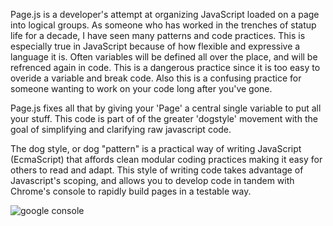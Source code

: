Page.js is a developer's attempt at organizing JavaScript loaded on a page into logical groups.
As someone who has worked in the trenches of statup life for a decade, I have seen many patterns and code practices. 
This is especially true in JavaScript because of how flexible and expressive a language it is. 
Often variables will be defined all over the place, and will be refrenced again in code. 
This is a dangerous practice since it is too easy to overide a variable and break code.
Also this is a confusing practice for someone wanting to work on your code long after you've gone. 

Page.js fixes all that by giving your 'Page' a central single variable to put all your stuff. This code
is part of of the greater 'dogstyle' movement with the goal of simplifying and clarifying raw javascript code.

The dog style, or dog "pattern" is a practical way of writing JavaScript (EcmaScript) 
that affords clean modular coding practices making it easy for others to read and adapt. This style
of writing code takes advantage of Javascript's scoping, and allows you to develop code in tandem with
Chrome's console to rapidly build pages in a testable way.

![google console](http://www.mangoroom.com/work/example-console.png)
